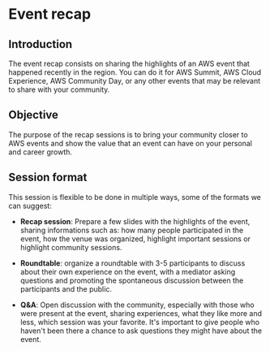 # Event recap

## Introduction

The event recap consists on sharing the highlights of an AWS event that happened recently in the region. You can do it for AWS Summit, AWS Cloud Experience, AWS Community Day, or any other events that may be relevant to share with your community.

## Objective

The purpose of the recap sessions is to bring your community closer to AWS events and show the value that an event can have on your personal and career growth.

## Session format

This session is flexible to be done in multiple ways, some of the formats we can suggest:

* **Recap session**: Prepare a few slides with the highlights of the event, sharing informations such as: how many people participated in the event, how the venue was organized, highlight important sessions or highlight community sessions. 

* **Roundtable**: organize a roundtable with 3-5 participants to discuss about their own experience on the event, with a mediator asking questions and promoting the spontaneous discussion between the participants and the public.

* **Q&A**: Open discussion with the community, especially with those who were present at the event, sharing experiences, what they like more and less, which session was your favorite. It's important to give people who haven't been there a chance to ask questions they might have about the event.